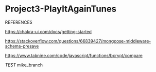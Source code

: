 # Project3-PlayItAgainTunes


REFERENCES

https://chakra-ui.com/docs/getting-started

https://stackoverflow.com/questions/66839427/mongoose-middleware-schema-presave

https://www.tabnine.com/code/javascript/functions/bcrypt/compare


*TEST* mike_branch